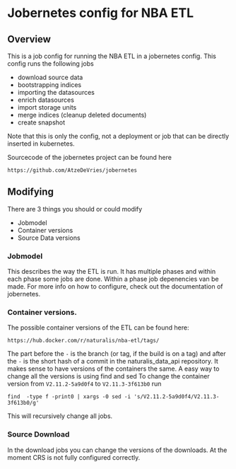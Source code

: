 # Jobernetes config for NBA ETL

## Overview
This is a job config for running the NBA ETL in a jobernetes config. This config
runs the following jobs
* download source data
* bootstrapping indices
* importing the datasources
* enrich datasources
* import storage units
* merge indices (cleanup deleted documents)
* create snapshot

Note that this is only the config, not a deployment or job that can be directly inserted in kubernetes.

Sourcecode of the jobernetes project can be found here
```
https://github.com/AtzeDeVries/jobernetes
```

## Modifying
There are 3 things you should or could modify
* Jobmodel
* Container versions
* Source Data versions

### Jobmodel
This describes the way the ETL is run. It has multiple phases and within each phase
some jobs are done. Within a phase job depenencies van be made. For more info on how
to configure, check out the documentation of jobernetes.

### Container versions. 
The possible container versions of the ETL can be found here:
```
https://hub.docker.com/r/naturalis/nba-etl/tags/
```
The part before the `-` is the branch (or tag, if the build is on a tag) and
after the `-` is the short hash of a commit in the naturalis_data_api repository.
It makes sense to have versions of the containers the same. A easy way to change all the versions
is using find and sed
To change the container version from `V2.11.2-5a9d0f4` to `V2.11.3-3f613b0` run 
```shell
find  -type f -print0 | xargs -0 sed -i 's/V2.11.2-5a9d0f4/V2.11.3-3f613b0/g'
```
This will recursively change all jobs.

### Source Download
In the download jobs you can change the versions of the downloads. At the moment CRS is not fully
configured correctly.



